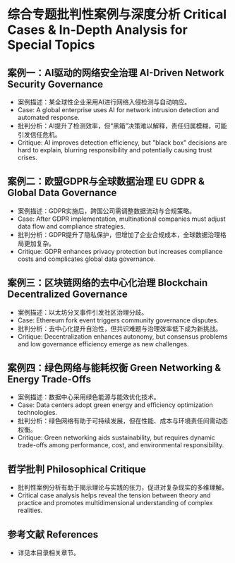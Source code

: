 # 综合专题批判性案例与深度分析 Critical Cases & In-Depth Analysis for Special Topics

## 案例一：AI驱动的网络安全治理 AI-Driven Network Security Governance

- 案例描述：某全球性企业采用AI进行网络入侵检测与自动响应。
- Case: A global enterprise uses AI for network intrusion detection and automated response.
- 批判分析：AI提升了检测效率，但“黑箱”决策难以解释，责任归属模糊，可能引发信任危机。
- Critique: AI improves detection efficiency, but "black box" decisions are hard to explain, blurring responsibility and potentially causing trust crises.

## 案例二：欧盟GDPR与全球数据治理 EU GDPR & Global Data Governance

- 案例描述：GDPR实施后，跨国公司需调整数据流动与合规策略。
- Case: After GDPR implementation, multinational companies must adjust data flow and compliance strategies.
- 批判分析：GDPR提升了隐私保护，但增加了企业合规成本，全球数据治理格局更加复杂。
- Critique: GDPR enhances privacy protection but increases compliance costs and complicates global data governance.

## 案例三：区块链网络的去中心化治理 Blockchain Decentralized Governance

- 案例描述：以太坊分叉事件引发社区治理分歧。
- Case: Ethereum fork event triggers community governance disputes.
- 批判分析：去中心化提升自治性，但共识难题与治理效率低下成为新挑战。
- Critique: Decentralization enhances autonomy, but consensus problems and low governance efficiency emerge as new challenges.

## 案例四：绿色网络与能耗权衡 Green Networking & Energy Trade-Offs

- 案例描述：数据中心采用绿色能源与能效优化技术。
- Case: Data centers adopt green energy and efficiency optimization technologies.
- 批判分析：绿色网络有助于可持续发展，但在性能、成本与环境责任间需动态权衡。
- Critique: Green networking aids sustainability, but requires dynamic trade-offs among performance, cost, and environmental responsibility.

## 哲学批判 Philosophical Critique

- 批判性案例分析有助于揭示理论与实践的张力，促进对复杂现实的多维理解。
- Critical case analysis helps reveal the tension between theory and practice and promotes multidimensional understanding of complex realities.

## 参考文献 References

- 详见本目录相关章节。
